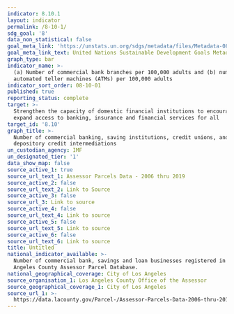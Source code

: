 ```yaml
---
indicator: 8.10.1
layout: indicator
permalink: /8-10-1/
sdg_goal: '8'
data_non_statistical: false
goal_meta_link: 'https://unstats.un.org/sdgs/metadata/files/Metadata-08-10-01.pdf'
goal_meta_link_text: United Nations Sustainable Development Goals Metadata (pdf 525kB)
graph_type: bar
indicator_name: >-
  (a) Number of commercial bank branches per 100,000 adults and (b) number of
  automated teller machines (ATMs) per 100,000 adults
indicator_sort_order: 08-10-01
published: true
reporting_status: complete
target: >-
  Strengthen the capacity of domestic financial institutions to encourage and
  expand access to banking, insurance and financial services for all
target_id: '8.10'
graph_title: >-
  Number of commercial banking, saving institutions, credit unions, and other
  depository credit intermediations
un_custodian_agency: IMF
un_designated_tier: '1'
data_show_map: false
source_active_1: true
source_url_text_1: Assessor Parcels Data - 2006 thru 2019
source_active_2: false
source_url_text_2: Link to Source
source_active_3: false
source_url_3: Link to source
source_active_4: false
source_url_text_4: Link to source
source_active_5: false
source_url_text_5: Link to source
source_active_6: false
source_url_text_6: Link to source
title: Untitled
national_indicator_available: >-
  Number of commercial bank, savings and loan businesses registered in the Los
  Angeles County Assessor Parcel Database.
national_geographical_coverage: City of Los Angeles
source_organisation_1: Los Angeles County Office of the Assessor
source_geographical_coverage_1: City of Los Angeles
source_url_1: >-
  https://data.lacounty.gov/Parcel-/Assessor-Parcels-Data-2006-thru-2019/9trm-uz8i
---
```

